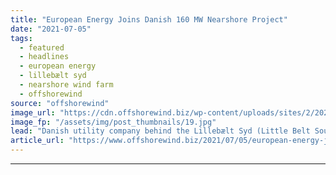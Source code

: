 ```yaml
---
title: "European Energy Joins Danish 160 MW Nearshore Project"
date: "2021-07-05"
tags: 
  - featured
  - headlines
  - european energy
  - lillebælt syd
  - nearshore wind farm
  - offshorewind
source: "offshorewind"
image_url: "https://cdn.offshorewind.biz/wp-content/uploads/sites/2/2021/04/23110508/Lilebaelt-Syd-20-turbines.jpg"
image_fp: "/assets/img/post_thumbnails/19.jpg"
lead: "Danish utility company behind the Lillebælt Syd (Little Belt South) nearshore wind farm, Sønderborg Forsyning,"
article_url: "https://www.offshorewind.biz/2021/07/05/european-energy-joins-danish-160-mw-nearshore-project/"
---
```


---
